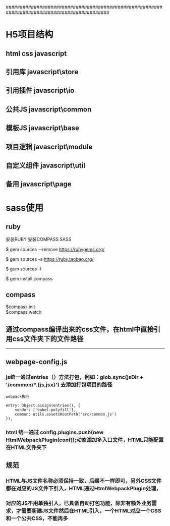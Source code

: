 #############################################################################################

# H5项目结构

## html css javascript
## 引用库   javascript\store      
## 引用插件 javascript\io
## 公共JS   javascript\common
## 模板JS   javascript\base   
## 项目逻辑 javascript\module
## 自定义组件 javascript\util
## 备用     javascript\page

# sass使用
##  ruby
安装RUBY 安装COMPASS SASS                                                     

$ gem sources --remove https://rubygems.org/                                                     

$ gem sources -a https://ruby.taobao.org/                                                     

$ gem sources -l                                                     

$ gem install compass                                                     

##  compass 
$compass init                                                     
$compass watch

## 通过compass编译出来的css文件，在html中直接引用css文件夹下的文件路径

------------------------------------------------------------------------------------------
## webpage-config.js 
### js统一通过entries（）方法打包，例如：glob.sync(jsDir + '/common/*.{js,jsx}') 去添加打包项目的路径 
	
	webpack执行

	entry: Object.assign(entries(), {
        vendor: ['babel-polyfill'],
        common: utils.assetsRootPath('src/common.js')
    }),
### html 统一通过 config.plugins.push(new HtmlWebpackPlugin(conf));动态添加多入口文件，HTML只能配置在HTML文件夹下

## 规范
### HTML与JS文件名称必须保持一致，后缀不一样即可，另外CSS文件都在对应的JS文件下引入，HTML通过HtmlWebpackPlugin处理，
### 对应的JS不用单独引入，已具备自动打包功能，除非有额外业务需求，才需要新建JS文件然后在HTML引入，一个HTML对应一个CSS和一个公共CSS，不能再多

                          

